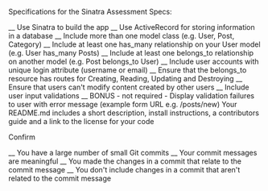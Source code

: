 Specifications for the Sinatra Assessment
Specs:

 __ Use Sinatra to build the app
 __ Use ActiveRecord for storing information in a database
 __ Include more than one model class (e.g. User, Post, Category)
 __ Include at least one has_many relationship on your User model (e.g. User has_many Posts)
 __ Include at least one belongs_to relationship on another model (e.g. Post belongs_to User)
 __ Include user accounts with unique login attribute (username or email)
 __ Ensure that the belongs_to resource has routes for Creating, Reading, Updating and Destroying
 __ Ensure that users can't modify content created by other users
 __ Include user input validations
 __ BONUS - not required - Display validation failures to user with error message (example form URL e.g. /posts/new)
 Your README.md includes a short description, install instructions, a contributors guide and a link to the license for your code

Confirm

 __ You have a large number of small Git commits
 __ Your commit messages are meaningful
 __ You made the changes in a commit that relate to the commit message
 __ You don't include changes in a commit that aren't related to the commit message